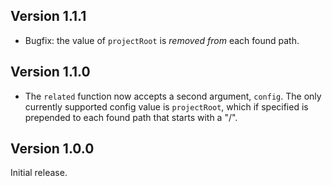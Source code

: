 ## Version 1.1.1

- Bugfix: the value of `projectRoot` is *removed from* each found path.

## Version 1.1.0

- The `related` function now accepts a second argument, `config`. The only currently supported config value is
  `projectRoot`, which if specified is prepended to each found path that starts with a "/".

## Version 1.0.0

Initial release.
